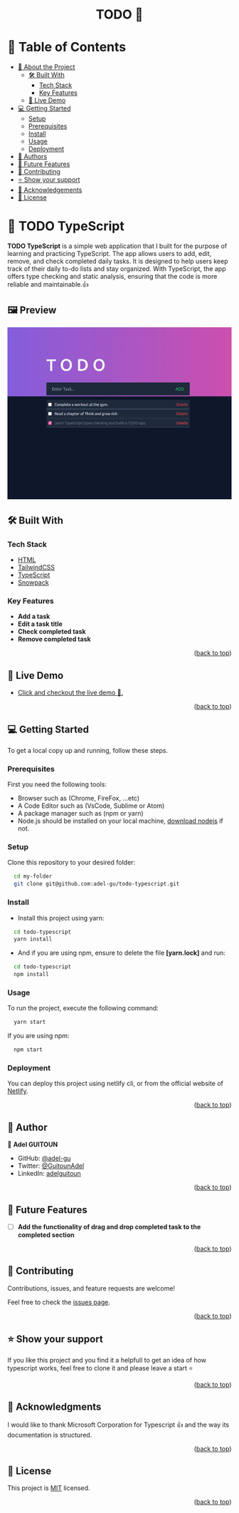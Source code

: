 <a name="readme-top"></a>

<div align="center">
  <h1>TODO 🎯</h1>
</div>

<!-- TABLE OF CONTENTS -->

# 📗 Table of Contents

- [📖 About the Project](#about-project)
  - [🛠 Built With](#built-with)
    - [Tech Stack](#tech-stack)
    - [Key Features](#key-features)
  - [🚀 Live Demo](#live-demo)
- [💻 Getting Started](#getting-started)
  - [Setup](#setup)
  - [Prerequisites](#prerequisites)
  - [Install](#install)
  - [Usage](#usage)
  - [Deployment](#deployment)
- [👥 Authors](#authors)
- [🔭 Future Features](#future-features)
- [🤝 Contributing](#contributing)
- [⭐️ Show your support](#support)
- [🙏 Acknowledgements](#acknowledgements)
- [📝 License](#license)

<!-- PROJECT DESCRIPTION -->

# 📖 TODO TypeScript <a name="about-project"></a>

**TODO TypeScript** is a simple web application that I built for the purpose of learning and practicing TypeScript. The app allows users to add, edit, remove, and check completed daily tasks. It is designed to help users keep track of their daily to-do lists and stay organized. With TypeScript, the app offers type checking and static analysis, ensuring that the code is more reliable and maintainable.👍

## 🖼️ Preview

![preview](preview.png)

## 🛠 Built With <a name="built-with"></a>

### Tech Stack <a name="tech-stack"></a>

<ul>
  <li><a href="https://www.w3schools.com/html/">HTML</a></li>
  <li><a href="https://tailwindcss.com/">TailwindCSS</a></li>
  <li><a href="https://www.typescriptlang.org/">TypeScript</a></li>
  <li><a href="https://www.snowpack.dev/">Snowpack</a></li>
</ul>

<!-- Features -->

### Key Features <a name="key-features"></a>

- **Add a task**
- **Edit a task title**
- **Check completed task**
- **Remove completed task**

<p align="right">(<a href="#readme-top">back to top</a>)</p>

## 🚀 Live Demo <a name="live-demo"></a>

- [Click and checkout the live demo 🚀.](https://todo-typescript-practice.netlify.app/)

<p align="right">(<a href="#readme-top">back to top</a>)</p>

<!-- GETTING STARTED -->

## 💻 Getting Started <a name="getting-started"></a>

To get a local copy up and running, follow these steps.

### Prerequisites

First you need the following tools:

- Browser such as (Chrome, FireFox, ...etc)
- A Code Editor such as (VsCode, Sublime or Atom)
- A package manager such as (npm or yarn)
- Node.js should be installed on your local machine, [download nodejs](https://nodejs.org/en) if not.

### Setup

Clone this repository to your desired folder:

```sh
  cd my-folder
  git clone git@github.com:adel-gu/todo-typescript.git
```

### Install

- Install this project using yarn:

```sh
  cd todo-typescript
  yarn install
```

- And if you are using npm, ensure to delete the file **[yarn.lock]** and run:

```sh
  cd todo-typescript
  npm install
```

### Usage

To run the project, execute the following command:

```sh
  yarn start
```

If you are using npm:

```sh
  npm start
```

### Deployment

You can deploy this project using netlify cli, or from the official website of [Netlify](https://app.netlify.com/).

<p align="right">(<a href="#readme-top">back to top</a>)</p>

<!-- AUTHORS -->

## 👥 Author <a name="authors"></a>

👤 **Adel GUITOUN**

- GitHub: [@adel-gu](https://github.com/adel-gu)
- Twitter: [@GuitounAdel](https://twitter.com/GuitounAdel)
- LinkedIn: [adelguitoun](https://linkedin.com/in/adelguitoun)

<p align="right">(<a href="#readme-top">back to top</a>)</p>

<!-- FUTURE FEATURES -->

## 🔭 Future Features <a name="future-features"></a>

- [ ] **Add the functionality of drag and drop completed task to the completed section**

<p align="right">(<a href="#readme-top">back to top</a>)</p>

<!-- CONTRIBUTING -->

## 🤝 Contributing <a name="contributing"></a>

Contributions, issues, and feature requests are welcome!

Feel free to check the [issues page](../../issues/).

<p align="right">(<a href="#readme-top">back to top</a>)</p>

<!-- SUPPORT -->

## ⭐️ Show your support <a name="support"></a>

If you like this project and you find it a helpfull to get an idea of how typescript works, feel free to clone it and please leave a start ⭐️

<p align="right">(<a href="#readme-top">back to top</a>)</p>

<!-- ACKNOWLEDGEMENTS -->

## 🙏 Acknowledgments <a name="acknowledgements"></a>

I would like to thank Microsoft Corporation for Typescript 👍 and the way its documentation is structured.

<p align="right">(<a href="#readme-top">back to top</a>)</p>

<!-- LICENSE -->

## 📝 License <a name="license"></a>

This project is [MIT](./MIT.md) licensed.

<p align="right">(<a href="#readme-top">back to top</a>)</p>
